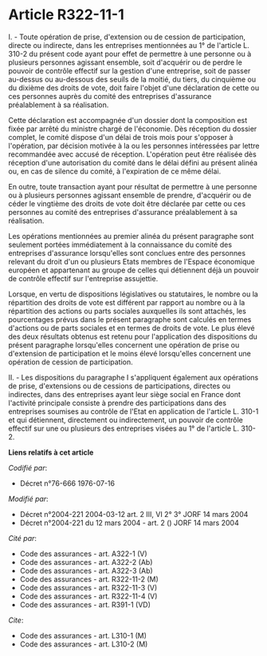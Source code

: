 # Article R322-11-1

I. - Toute opération de prise, d'extension ou de cession de participation, directe ou indirecte, dans les entreprises
mentionnées au 1° de l'article L. 310-2 du présent code ayant pour effet de permettre à une personne ou à plusieurs personnes
agissant ensemble, soit d'acquérir ou de perdre le pouvoir de contrôle effectif sur la gestion d'une entreprise, soit de
passer au-dessus ou au-dessous des seuils de la moitié, du tiers, du cinquième ou du dixième des droits de vote, doit faire
l'objet d'une déclaration de cette ou ces personnes auprès du comité des entreprises d'assurance préalablement à sa
réalisation.

Cette déclaration est accompagnée d'un dossier dont la composition est fixée par arrêté du ministre chargé de l'économie. Dès
réception du dossier complet, le comité dispose d'un délai de trois mois pour s'opposer à l'opération, par décision motivée à
la ou les personnes intéressées par lettre recommandée avec accusé de réception. L'opération peut être réalisée dès réception
d'une autorisation du comité dans le délai défini au présent alinéa ou, en cas de silence du comité, à l'expiration de ce
même délai.

En outre, toute transaction ayant pour résultat de permettre à une personne ou à plusieurs personnes agissant ensemble de
prendre, d'acquérir ou de céder le vingtième des droits de vote doit être déclarée par cette ou ces personnes au comité des
entreprises d'assurance préalablement à sa réalisation.

Les opérations mentionnées au premier alinéa du présent paragraphe sont seulement portées immédiatement à la connaissance du
comité des entreprises d'assurance lorsqu'elles sont conclues entre des personnes relevant du droit d'un ou plusieurs Etats
membres de l'Espace économique européen et appartenant au groupe de celles qui détiennent déjà un pouvoir de contrôle
effectif sur l'entreprise assujettie.

Lorsque, en vertu de dispositions législatives ou statutaires, le nombre ou la répartition des droits de vote est différent
par rapport au nombre ou à la répartition des actions ou parts sociales auxquelles ils sont attachés, les pourcentages prévus
dans le présent paragraphe sont calculés en termes d'actions ou de parts sociales et en termes de droits de vote. Le plus
élevé des deux résultats obtenus est retenu pour l'application des dispositions du présent paragraphe lorsqu'elles concernent
une opération de prise ou d'extension de participation et le moins élevé lorsqu'elles concernent une opération de cession de
participation.

II. - Les dispositions du paragraphe I s'appliquent également aux opérations de prise, d'extensions ou de cessions de
participations, directes ou indirectes, dans des entreprises ayant leur siège social en France dont l'activité principale
consiste à prendre des participations dans des entreprises soumises au contrôle de l'Etat en application de l'article L.
310-1 et qui détiennent, directement ou indirectement, un pouvoir de contrôle effectif sur une ou plusieurs des entreprises
visées au 1° de l'article L. 310-2.

**Liens relatifs à cet article**

_Codifié par_:

  - Décret n°76-666 1976-07-16

_Modifié par_:

  - Décret n°2004-221 2004-03-12 art. 2 III, VI 2° 3° JORF 14 mars 2004
  - Décret n°2004-221 du 12 mars 2004 - art. 2 () JORF 14 mars 2004

_Cité par_:

  - Code des assurances - art. A322-1 (V)
  - Code des assurances - art. A322-2 (Ab)
  - Code des assurances - art. A322-3 (Ab)
  - Code des assurances - art. R322-11-2 (M)
  - Code des assurances - art. R322-11-3 (V)
  - Code des assurances - art. R322-11-4 (V)
  - Code des assurances - art. R391-1 (VD)

_Cite_:

  - Code des assurances - art. L310-1 (M)
  - Code des assurances - art. L310-2 (M)
